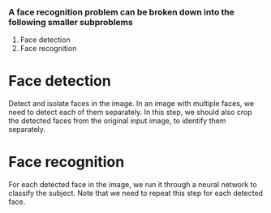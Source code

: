 ### A face recognition problem can be broken down into the following smaller subproblems
1. Face detection
2. Face recognition

# Face detection
Detect and isolate faces in the image. In an image with multiple faces, we need to detect each 
of them separately. In this step, we should also crop the detected faces from the original input 
image, to identify them separately.

# Face recognition
For each detected face in the image, we run it through a neural network to classify the subject. 
Note that we need to repeat this step for each detected face.